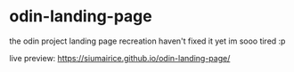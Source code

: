 # odin-landing-page
the odin project landing page recreation
haven't fixed it yet im sooo tired :p

live preview: https://siumairice.github.io/odin-landing-page/
